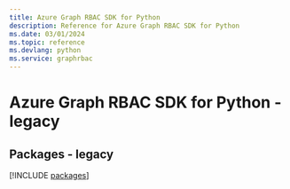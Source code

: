 ```yaml
---
title: Azure Graph RBAC SDK for Python
description: Reference for Azure Graph RBAC SDK for Python
ms.date: 03/01/2024
ms.topic: reference
ms.devlang: python
ms.service: graphrbac
---
```

# Azure Graph RBAC SDK for Python - legacy
## Packages - legacy
[!INCLUDE [packages](graph-rbac-index.md)]